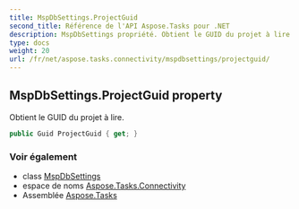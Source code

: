 ```yaml
---
title: MspDbSettings.ProjectGuid
second_title: Référence de l'API Aspose.Tasks pour .NET
description: MspDbSettings propriété. Obtient le GUID du projet à lire.
type: docs
weight: 20
url: /fr/net/aspose.tasks.connectivity/mspdbsettings/projectguid/
---
```

## MspDbSettings.ProjectGuid property

Obtient le GUID du projet à lire.

```csharp
public Guid ProjectGuid { get; }
```

### Voir également

* class [MspDbSettings](../)
* espace de noms [Aspose.Tasks.Connectivity](../../mspdbsettings/)
* Assemblée [Aspose.Tasks](../../../)


